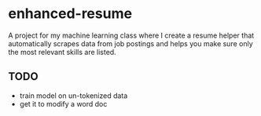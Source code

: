 # enhanced-resume
A project for my machine learning class where I create a resume helper that automatically scrapes data from job postings and helps you make sure only the most relevant skills are listed. 

## TODO
- train model on un-tokenized data
- get it to modify a word doc
